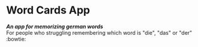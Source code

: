 # Word Cards App <br />
***An app for memorizing german words*** <br />
For people who struggling remembering which word is "die", "das" or "der"
:bowtie:
